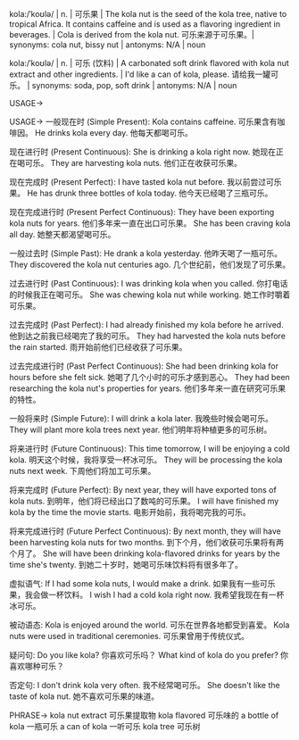kola:/ˈkoʊlə/ | n. | 可乐果 | The kola nut is the seed of the kola tree, native to tropical Africa.  It contains caffeine and is used as a flavoring ingredient in beverages. | Cola is derived from the kola nut. 可乐来源于可乐果。| synonyms: cola nut, bissy nut | antonyms: N/A | noun

kola:/ˈkoʊlə/ | n. | 可乐 (饮料) | A carbonated soft drink flavored with kola nut extract and other ingredients. |  I'd like a can of kola, please.  请给我一罐可乐。 | synonyms: soda, pop, soft drink | antonyms: N/A | noun


USAGE->

USAGE->
一般现在时 (Simple Present):
Kola contains caffeine.  可乐果含有咖啡因。
He drinks kola every day. 他每天都喝可乐。

现在进行时 (Present Continuous):
She is drinking a kola right now. 她现在正在喝可乐。
They are harvesting kola nuts. 他们正在收获可乐果。

现在完成时 (Present Perfect):
I have tasted kola nut before. 我以前尝过可乐果。
He has drunk three bottles of kola today. 他今天已经喝了三瓶可乐。

现在完成进行时 (Present Perfect Continuous):
They have been exporting kola nuts for years. 他们多年来一直在出口可乐果。
She has been craving kola all day. 她整天都渴望喝可乐。

一般过去时 (Simple Past):
He drank a kola yesterday. 他昨天喝了一瓶可乐。
They discovered the kola nut centuries ago.  几个世纪前，他们发现了可乐果。

过去进行时 (Past Continuous):
I was drinking kola when you called. 你打电话的时候我正在喝可乐。
She was chewing kola nut while working.  她工作时嚼着可乐果。

过去完成时 (Past Perfect):
I had already finished my kola before he arrived. 他到达之前我已经喝完了我的可乐。
They had harvested the kola nuts before the rain started. 雨开始前他们已经收获了可乐果。

过去完成进行时 (Past Perfect Continuous):
She had been drinking kola for hours before she felt sick. 她喝了几个小时的可乐才感到恶心。
They had been researching the kola nut's properties for years. 他们多年来一直在研究可乐果的特性。


一般将来时 (Simple Future):
I will drink a kola later. 我晚些时候会喝可乐。
They will plant more kola trees next year.  他们明年将种植更多的可乐树。


将来进行时 (Future Continuous):
This time tomorrow, I will be enjoying a cold kola. 明天这个时候，我将享受一杯冰可乐。
They will be processing the kola nuts next week. 下周他们将加工可乐果。


将来完成时 (Future Perfect):
By next year, they will have exported tons of kola nuts. 到明年，他们将已经出口了数吨的可乐果。
I will have finished my kola by the time the movie starts. 电影开始前，我将喝完我的可乐。


将来完成进行时 (Future Perfect Continuous):
By next month, they will have been harvesting kola nuts for two months. 到下个月，他们收获可乐果将有两个月了。
She will have been drinking kola-flavored drinks for years by the time she's twenty. 到她二十岁时，她喝可乐味饮料将有很多年了。



虚拟语气:
If I had some kola nuts, I would make a drink. 如果我有一些可乐果，我会做一杯饮料。
I wish I had a cold kola right now. 我希望我现在有一杯冰可乐。


被动语态:
Kola is enjoyed around the world. 可乐在世界各地都受到喜爱。
Kola nuts were used in traditional ceremonies.  可乐果曾用于传统仪式。


疑问句:
Do you like kola? 你喜欢可乐吗？
What kind of kola do you prefer? 你喜欢哪种可乐？


否定句:
I don't drink kola very often. 我不经常喝可乐。
She doesn't like the taste of kola nut. 她不喜欢可乐果的味道。

PHRASE->
kola nut extract  可乐果提取物
kola flavored  可乐味的
a bottle of kola 一瓶可乐
a can of kola  一听可乐
kola tree 可乐树
